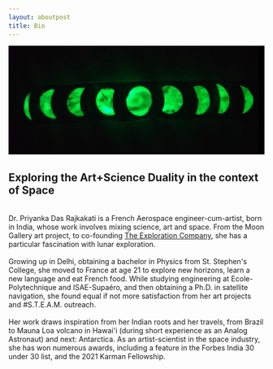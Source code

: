 ```yaml
---
layout: aboutpost
title: Bio
---
```


<style>
  #bio {
    background-color: black;
    color: white}
</style>
<div>
	<div>
		<img src="/assets/images/bio.jpg">	
	</div>
	<div>
		<h2>Exploring the Art+Science Duality in the context of Space</h2>
		<br>
		Dr. Priyanka Das Rajkakati is a French Aerospace engineer-cum-artist, born in India, whose work involves mixing science, art and space. From the Moon Gallery art project, to co-founding <a href="https://exploration.space/"> The Exploration Company</a>, she has a particular fascination with lunar exploration. 
		<br><br>
		Growing up in Delhi, obtaining a bachelor in Physics from St. Stephen's College, she moved to France at age 21 to explore new horizons, learn a new language and eat French food. While studying engineering at Ecole-Polytechnique and ISAE-Supaéro, and then obtaining a Ph.D. in satellite navigation, she found equal if not more satisfaction from her art projects and #S.T.E.A.M. outreach.
		<br><br>
		Her work draws inspiration from her Indian roots and her travels, from Brazil to Mauna Loa volcano in Hawai'i (during short experience as an Analog Astronaut) and next: Antarctica. As an artist-scientist in the space industry, she has won numerous awards, including a feature in the Forbes India 30 under 30 list, and the 2021 Karman Fellowship.
	</div>		
</div>

